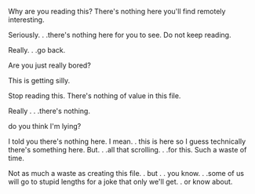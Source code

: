 Why are you reading this? There's nothing here you'll find remotely interesting.






<!-- 100 empty lines -->
<!-- Add more line breaks below for spacing -->

























































































Seriously. . .there's nothing here for you to see. Do not keep reading.































































































Really. . .go back.































































































Are you just really bored?































































































This is getting silly.































































































Stop reading this. There's nothing of value in this file.































































































Really . . .there's nothing.































































































do you think I'm lying?































































































I told you there's nothing here. I mean. . this is here so I guess technically there's something here. But. . .all that scrolling. . .for this. Such a waste of time.































































































Not as much a waste as creating this file. . but . . you know. . .some of us will go to stupid lengths for a joke that only we'll get. . or know about.
